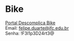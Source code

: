 # Bike

[Portal Descomplica Bike](https://descomplicabike.ticto.club/signin)  
Email: felipe.duarte@ifc.edu.br  
Senha: !F3l1p3D24rt3@  
